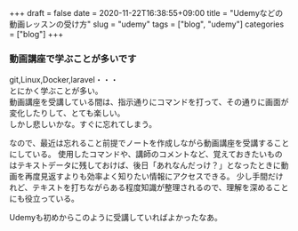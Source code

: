 +++ 
draft = false
date = 2020-11-22T16:38:55+09:00
title = "Udemyなどの動画レッスンの受け方"
slug = "udemy" 
tags = ["blog", "udemy"]
categories = ["blog"]
+++

### 動画講座で学ぶことが多いです

git,Linux,Docker,laravel・・・  
とにかく学ぶことが多い。  
動画講座を受講している間は、指示通りにコマンドを打って、その通りに画面が変化したりして、とても楽しい。  
しかし悲しいかな。すぐに忘れてしまう。  

なので、最近は忘れること前提でノートを作成しながら動画講座を受講することにしている。
使用したコマンドや、講師のコメントなど、覚えておきたいものはテキストデータに残しておけば、後日「あれなんだっけ？」となったときに動画を再度見返すよりも効率よく知りたい情報にアクセスできる。
少し手間だけれど、テキストを打ちながらある程度知識が整理されるので、理解を深めることにも役立っている。

Udemyも初めからこのように受講していればよかったなあ。